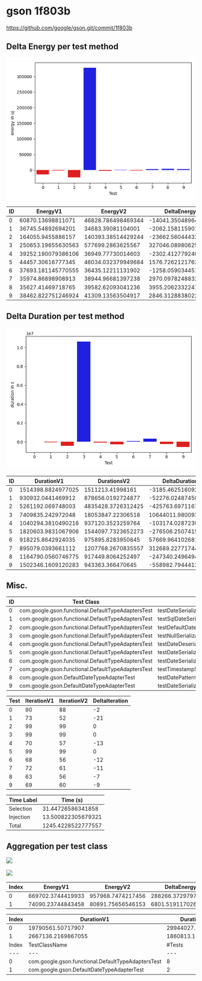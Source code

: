 # gson 1f803b


https://github.com/google/gson.git/commit/1f803b



## Delta Energy per test method

![](./gson_delta_energy_0_v.png)


| ID | EnergyV1 | EnergyV2 | DeltaEnergy |
| --- | --- | --- | --- |
| 0 | 60870.13698811071 | 46828.786498469344 | -14041.350489641365 |
| 1 | 36745.54892694201 | 34683.39081104001 | -2062.158115901999 |
| 2 | 164055.9455886157 | 140393.38514429244 | -23662.56044432326 |
| 3 | 250653.19655630563 | 577699.2863625567 | 327046.0898062511 |
| 4 | 39252.190079386106 | 36949.77730014603 | -2302.412779240076 |
| 5 | 44457.30616777345 | 46034.032379949684 | 1576.7262121762324 |
| 6 | 37693.181145770555 | 36435.12211131902 | -1258.0590344515367 |
| 7 | 35974.86898908913 | 38944.96681397238 | 2970.097824883247 |
| 8 | 35627.41469718765 | 39582.62093041236 | 3955.206233224715 |
| 9 | 38462.822751246924 | 41309.13563504917 | 2846.312883802246 |

## Delta Duration per test method

![](./gson_delta_duration_0_v.png)


| ID | DurationV1 | DurationsV2 | DeltaDuration |
| --- | --- | --- | --- |
| 0 | 1514398.8824977025 | 1511213.41998161 | -3185.4625160924625 |
| 1 | 930932.0441469912 | 878656.0192724877 | -52276.02487450349 |
| 2 | 5261192.069748003 | 4835428.3726312425 | -425763.69711676054 |
| 3 | 7409835.242972048 | 18053847.22306518 | 10644011.98009313 |
| 4 | 1040294.3810490216 | 937120.3523259764 | -103174.02872304525 |
| 5 | 1820603.9831067906 | 1544097.7323652273 | -276506.2507415633 |
| 6 | 918225.8642924035 | 975895.8283950845 | 57669.96410268103 |
| 7 | 895079.0393661112 | 1207768.2670835557 | 312689.22771744453 |
| 8 | 1164790.0560746775 | 917449.8064252497 | -247340.24964942783 |
| 9 | 1502346.1609120283 | 943363.366470645 | -558982.7944413833 |

## Misc.

| ID | Test Class | Test Method |
| --- | --- | --- |
| 0 | com.google.gson.functional.DefaultTypeAdaptersTest | testDateSerializationWithPattern |
| 1 | com.google.gson.functional.DefaultTypeAdaptersTest | testSqlDateSerialization |
| 2 | com.google.gson.functional.DefaultTypeAdaptersTest | testDefaultDateDeserializationUsingBuilder |
| 3 | com.google.gson.functional.DefaultTypeAdaptersTest | testNullSerialization |
| 4 | com.google.gson.functional.DefaultTypeAdaptersTest | testDateDeserializationWithPattern |
| 5 | com.google.gson.functional.DefaultTypeAdaptersTest | testDateSerializationInCollection |
| 6 | com.google.gson.functional.DefaultTypeAdaptersTest | testDateSerializationWithPatternNotOverridenByTypeAdapter |
| 7 | com.google.gson.functional.DefaultTypeAdaptersTest | testTimestampSerialization |
| 8 | com.google.gson.DefaultDateTypeAdapterTest | testDatePattern |
| 9 | com.google.gson.DefaultDateTypeAdapterTest | testDateSerialization |


| Test | IterationV1 | IterationV2 | DeltaIteration |
| --- | --- | --- | --- |
| 0 | 90 | 88 | -2 |
| 1 | 73 | 52 | -21 |
| 2 | 99 | 99 | 0 |
| 3 | 99 | 99 | 0 |
| 4 | 70 | 57 | -13 |
| 5 | 99 | 99 | 0 |
| 6 | 68 | 56 | -12 |
| 7 | 72 | 61 | -11 |
| 8 | 63 | 56 | -7 |
| 9 | 69 | 60 | -9 |



| Time Label | Time (s) |
| --- | --- |
| Selection | 31.44726586341858 |
| Injection | 13.500822305679321 |
| Total | 1245.4228522777557 |


## Aggregation per test class


![](./gson.png)

![](./gson_delta_1_v.png)

| Index | EnergyV1 | EnergyV2 | DeltaEnergy |
| --- | --- | --- | --- |
| 0 | 669702.3744419933 | 957968.7474217456 | 288266.37297975225 |
| 1 | 74090.23744843458 | 80891.75656546153 | 6801.519117026954 |

| Index | DurationV1 | DurationsV2 | DeltaDuration |
| --- | --- | --- | --- |
| 0 | 19790561.50717907 | 29944027.21512036 | 10153465.70794129 |
| 1 | 2667136.2169867055 | 1860813.1728958946 | -806323.0440908109 |
| Index | TestClassName | #Tests |
| --- | --- | --- |
| 0 | com.google.gson.functional.DefaultTypeAdaptersTest | 8 |
| 1 | com.google.gson.DefaultDateTypeAdapterTest | 2 |

